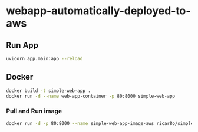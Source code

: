 # webapp-automatically-deployed-to-aws


## Run App
```Bash
uvicorn app.main:app --reload
```


## Docker

```Bash
docker build -t simple-web-app .
docker run -d --name web-app-container -p 80:8000 simple-web-app
```

### Pull and Run image

```Bash
docker run -d -p 80:8000 --name simple-web-app-image-aws ricar8o/simple-webapp-fastapi
```